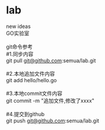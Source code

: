 # lab
new ideas<br/>
GO实验室<br/>
<br/>
git命令参考<br/>
#1.同步内容<br/>
git pull git@github.com:semua/lab.git<br/>
<br/>
#2.本地追加文件内容<br/>
git add hello/hello.go<br/>
<br/>
#3.本地commit文件内容<br/>
git commit -m "追加文件,修改了xxxx"<br/>
<br/>
#4.提交到github<br/>
git push git@github.com:semua/lab.git<br/>
